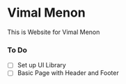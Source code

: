 # Vimal Menon
This is Website for Vimal Menon

### To Do
- [ ] Set up UI Library
- [ ] Basic Page with Header and Footer
